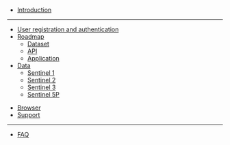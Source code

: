* [Introduction](README.md)
___
* [User registration and authentication](section1/Registration.md)
* [Roadmap](section1/Roadmap.md)
  * [Dataset](section1/RoadmapTable/DataTable.html)
  * [API](section1/RoadmapTable/APITable.html)
  * [Application](section1/RoadmapTable/AppTable.html)
* [Data](section1/Data.md)
  *  [Sentinel 1](/section1/DataDescription/Sentinel1.md)
  *  [Sentinel 2](/section1/DataDescription/Sentinel2.md)
  *  [Sentinel 3](/section1/DataDescription/Sentinel3.md)
  *  [Sentinel 5P](/section1/DataDescription/Sentinel5P.md)

<!-- * [APIs](section1/APIs.md)
  *  [OData](/section1/APIs.md)
  *  [OpenSearch (Resto)](/section1/APIs.md)
  *  [STAC API](/section1/APIs.md)
  *  [Sentinel Hub Catalog API](/section1/APIs.md) -->
<!-- * [Applications](section1/Applications.md) -->
* [Browser](section1/Browser.md)
* [Support](section1/Browser.md)
___
* [FAQ](section2/FAQ.md)

